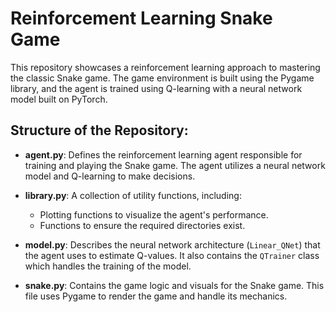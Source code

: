 # Reinforcement Learning Snake Game

This repository showcases a reinforcement learning approach to mastering the classic Snake game. The game environment is built using the Pygame library, and the agent is trained using Q-learning with a neural network model built on PyTorch.

## Structure of the Repository:

- **agent.py**: Defines the reinforcement learning agent responsible for training and playing the Snake game. The agent utilizes a neural network model and Q-learning to make decisions.
  
- **library.py**: A collection of utility functions, including:
  - Plotting functions to visualize the agent's performance.
  - Functions to ensure the required directories exist.

- **model.py**: Describes the neural network architecture (`Linear_QNet`) that the agent uses to estimate Q-values. It also contains the `QTrainer` class which handles the training of the model.

- **snake.py**: Contains the game logic and visuals for the Snake game. This file uses Pygame to render the game and handle its mechanics.
